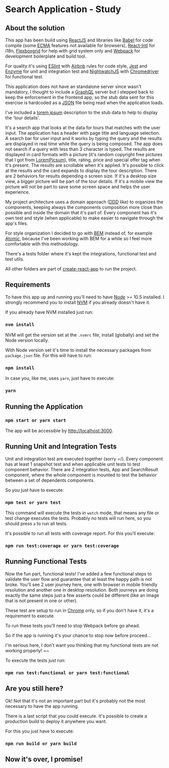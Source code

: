 # Search Application - Study

## About the solution

This app has been build using [ReactJS](https://reactjs.org) and libraries like [Babel](http://babeljs.io) for code compile (some [ECMA](https://www.ecma-international.org/memento/tc39.htm) features not available for browsers), [React-Intl](https://github.com/yahoo/react-intl) for i18n, [Flexboxgrid](https://evgenyrodionov.github.io/flexboxgrid2/) for help with grid system only and [Webpack](http://webpack.js.org) for development boilerplate and build tool.

For quality it's using [ESlint](http://eslint.org) with [Airbnb](https://github.com/airbnb/javascript) rules for code style, [Jest](http://jestjs.io/) and [Enzyme](https://github.com/airbnb/enzyme) for unit and integration test and [NightwatchJS](http://nightwatchjs.org) with [Chromedriver](https://www.npmjs.com/package/chromedriver#author) for functional test.

This application does not have an standalone server since wasn't mandatory, I thought to include a [GraphQL](http://graphql.org/) server but I stepped back to keep the enforcement in the frontend app, so the stub data sent for this exercise is hardcoded as a [JSON](https://www.json.org) file being read when the application loads.

I've included a [lorem ipsum](https://en.wikipedia.org/wiki/Lorem_ipsum) description to the stub data to help to display the 'tour details'.

It's a search app that looks at the data for tours that matches with the user input.
The application has a header with page title and language selection.
A search bar for user input and it works by typing the query and the results are displayed in real time while the query is being composed.
The app does not search if a query with less than 3 character is typed.
The results are displayed in card formats with a picture (it's random copyright free pictures that I got from [LoremPicsum](https://picsum.photos)), title, rating, price and special offer tag when it's present.
The results are scrollable when it's applied.
It's possible to click at the results and the card expands to display the tour description.
There are 2 behaviors for results depending o screen size.
If it's a desktop size view, a bigger picture will be part of the tour details. If it's a mobile view the picture will not be part to save some screen space and helps the user experience.

My project architecture uses a domain approach ([DDD](https://en.wikipedia.org/wiki/Domain-driven_design) like) to organizes the components, keeping always the components composition more close than possible and inside the domain that it's part of.
Every component has it's own test and style (when applicable) to make easier to navigate through the app's files.

For style organization I decided to go with [BEM](http://getbem.com/introduction/) instead of, for example [Atomic](https://github.com/nemophrost/atomic-css), because I've been working with BEM for a while so I feel more comfortable with this methodology. 

There's a tests folder where it's kept the integrations, functional test and test utils.

All other folders are part of [create-react-app](https://github.com/facebook/create-react-app) to run the project.

## Requirements

To have this app up and running you'll need to have [Node](http://nodejs.org) >= 10.5 installed. I strongly recommend you to install [NVM](https://github.com/creationix/nvm) if you already doesn't have it.

If you already have NVM installed just run:

### `nvm install`

NVM will get the version set at the `.nvmrc` file, install (globally) and set the Node version locally.

With Node version set it's time to install the necessary packages from `package.json` file.
For this will have to run:
### `npm install`

In case you, like me, uses `yarn`, just have to execute:

### `yarn`

## Running the Application

### `npm start or yarn start`

The app will be accessible by [http://localhost:3000](http://localhost:3000).

## Running Unit and Integration Tests

Unit and integration test are executed together (sorry =/).
Every component has at least 1 snapshot test and when applicable unit tests to test component behavior.
There are 2 integration tests, App and SearchResult component, where the whole component is mounted to test the behavior between a set of dependents components.

So you just have to execute:

### `npm test or yarn test`

This command will execute the tests in `watch` mode, that means any file or test change executes the tests.
Probably no tests will run here, so you should press `a` to run all tests.

It's possible to run all tests with coverage report. For this you'll execute:

### `npm run test:coverage or yarn test:coverage`

## Running Functional Tests

Now the fun part, functional tests!
I've added a few functional steps to validate the user flow and guarantee that at least the happy path is not broke.
You'll see 2 user journey here, one with browser in mobile friendly resolution and another one in desktop resolution.
Both journeys are doing exactly the same steps just a few asserts could be different (like an image that is not present in one or other).

These test are setup to run in [Chrome](https://www.google.com/chrome/) only, so if you don't have it, it's a requirement to execute.

To run these tests you'll need to stop Webpack before go ahead.

So if the app is running it's your chance to stop now before proceed...

I'm serious here, I don't want you thinking that my functional tests are not working properly! =~

To execute the tests just run:

### `npm run test:functional or yarn test:functional`


## Are you still here?

Ok! Not that it's not an important part but it's probably not the most necessary to have the app running.

There is a last script that you could execute. It's possible to create a production build to deploy it anywhere you want.

For this you just have to execute:

### `npm run build or yarn build`

## Now it's over, I promise!
